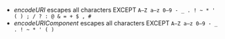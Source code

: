 - *encodeURI* escapes all characters EXCEPT 
`A–Z a–z 0–9 - _ . ! ~ * ' ( ) ; / ? : @ & = + $ , #`
- _encodeURIComponent_ escapes all characters EXCEPT 
`A–Z a–z 0–9 - _ . ! ~ * ' ( )`
